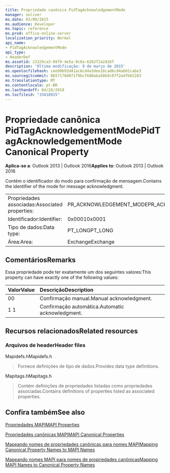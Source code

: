 ```yaml
---
title: Propriedade canônica PidTagAcknowledgementMode
manager: soliver
ms.date: 03/09/2015
ms.audience: Developer
ms.topic: reference
ms.prod: office-online-server
localization_priority: Normal
api_name:
- PidTagAcknowledgementMode
api_type:
- HeaderDef
ms.assetid: 23329ca3-89f9-4e5a-9c8a-6262f2a2d26f
description: 'Última modificação: 9 de março de 2015'
ms.openlocfilehash: cee99b93d41ac8cd4a3dee18cad6cd4ab01cabe3
ms.sourcegitcommit: 8657170d071f9bcf680aba50b9c07f2a4fb82283
ms.translationtype: MT
ms.contentlocale: pt-BR
ms.lasthandoff: 04/28/2019
ms.locfileid: "33418915"
---
```

# <a name="pidtagacknowledgementmode-canonical-property"></a><span data-ttu-id="1f877-103">Propriedade canônica PidTagAcknowledgementMode</span><span class="sxs-lookup"><span data-stu-id="1f877-103">PidTagAcknowledgementMode Canonical Property</span></span>

  
  
<span data-ttu-id="1f877-104">**Aplica-se a**: Outlook 2013 | Outlook 2016</span><span class="sxs-lookup"><span data-stu-id="1f877-104">**Applies to**: Outlook 2013 | Outlook 2016</span></span> 
  
<span data-ttu-id="1f877-105">Contém o identificador do modo para confirmação de mensagem.</span><span class="sxs-lookup"><span data-stu-id="1f877-105">Contains the identifier of the mode for message acknowledgment.</span></span>
  
|||
|:-----|:-----|
|<span data-ttu-id="1f877-106">Propriedades associadas:</span><span class="sxs-lookup"><span data-stu-id="1f877-106">Associated properties:</span></span>  <br/> |<span data-ttu-id="1f877-107">PR_ACKNOWLEDGEMENT_MODE</span><span class="sxs-lookup"><span data-stu-id="1f877-107">PR_ACKNOWLEDGEMENT_MODE</span></span>  <br/> |
|<span data-ttu-id="1f877-108">Identificador:</span><span class="sxs-lookup"><span data-stu-id="1f877-108">Identifier:</span></span>  <br/> |<span data-ttu-id="1f877-109">0x0001</span><span class="sxs-lookup"><span data-stu-id="1f877-109">0x0001</span></span>  <br/> |
|<span data-ttu-id="1f877-110">Tipo de dados:</span><span class="sxs-lookup"><span data-stu-id="1f877-110">Data type:</span></span>  <br/> |<span data-ttu-id="1f877-111">PT_LONG</span><span class="sxs-lookup"><span data-stu-id="1f877-111">PT_LONG</span></span>  <br/> |
|<span data-ttu-id="1f877-112">Área:</span><span class="sxs-lookup"><span data-stu-id="1f877-112">Area:</span></span>  <br/> |<span data-ttu-id="1f877-113">Exchange</span><span class="sxs-lookup"><span data-stu-id="1f877-113">Exchange</span></span>  <br/> |
   
## <a name="remarks"></a><span data-ttu-id="1f877-114">Comentários</span><span class="sxs-lookup"><span data-stu-id="1f877-114">Remarks</span></span>

<span data-ttu-id="1f877-115">Essa propriedade pode ter exatamente um dos seguintes valores:</span><span class="sxs-lookup"><span data-stu-id="1f877-115">This property can have exactly one of the following values:</span></span>
  
|<span data-ttu-id="1f877-116">**Valor**</span><span class="sxs-lookup"><span data-stu-id="1f877-116">**Value**</span></span>|<span data-ttu-id="1f877-117">**Descrição**</span><span class="sxs-lookup"><span data-stu-id="1f877-117">**Description**</span></span>|
|:-----|:-----|
|<span data-ttu-id="1f877-118">0</span><span class="sxs-lookup"><span data-stu-id="1f877-118">0</span></span>  <br/> |<span data-ttu-id="1f877-119">Confirmação manual.</span><span class="sxs-lookup"><span data-stu-id="1f877-119">Manual acknowledgment.</span></span>  <br/> |
|<span data-ttu-id="1f877-120">1 </span><span class="sxs-lookup"><span data-stu-id="1f877-120">1</span></span>  <br/> |<span data-ttu-id="1f877-121">Confirmação automática.</span><span class="sxs-lookup"><span data-stu-id="1f877-121">Automatic acknowledgment.</span></span>  <br/> |
   
## <a name="related-resources"></a><span data-ttu-id="1f877-122">Recursos relacionados</span><span class="sxs-lookup"><span data-stu-id="1f877-122">Related resources</span></span>

### <a name="header-files"></a><span data-ttu-id="1f877-123">Arquivos de header</span><span class="sxs-lookup"><span data-stu-id="1f877-123">Header files</span></span>

<span data-ttu-id="1f877-124">Mapidefs.h</span><span class="sxs-lookup"><span data-stu-id="1f877-124">Mapidefs.h</span></span>
  
> <span data-ttu-id="1f877-125">Fornece definições de tipo de dados.</span><span class="sxs-lookup"><span data-stu-id="1f877-125">Provides data type definitions.</span></span>
    
<span data-ttu-id="1f877-126">Mapitags.h</span><span class="sxs-lookup"><span data-stu-id="1f877-126">Mapitags.h</span></span>
  
> <span data-ttu-id="1f877-127">Contém definições de propriedades listadas como propriedades associadas.</span><span class="sxs-lookup"><span data-stu-id="1f877-127">Contains definitions of properties listed as associated properties.</span></span>
    
## <a name="see-also"></a><span data-ttu-id="1f877-128">Confira também</span><span class="sxs-lookup"><span data-stu-id="1f877-128">See also</span></span>



[<span data-ttu-id="1f877-129">Propriedades MAPI</span><span class="sxs-lookup"><span data-stu-id="1f877-129">MAPI Properties</span></span>](mapi-properties.md)
  
[<span data-ttu-id="1f877-130">Propriedades canônicas MAPI</span><span class="sxs-lookup"><span data-stu-id="1f877-130">MAPI Canonical Properties</span></span>](mapi-canonical-properties.md)
  
[<span data-ttu-id="1f877-131">Mapeando nomes de propriedades canônicas para nomes MAPI</span><span class="sxs-lookup"><span data-stu-id="1f877-131">Mapping Canonical Property Names to MAPI Names</span></span>](mapping-canonical-property-names-to-mapi-names.md)
  
[<span data-ttu-id="1f877-132">Mapeando nomes MAPI para nomes de propriedades canônicas</span><span class="sxs-lookup"><span data-stu-id="1f877-132">Mapping MAPI Names to Canonical Property Names</span></span>](mapping-mapi-names-to-canonical-property-names.md)

